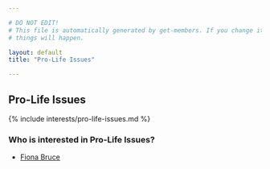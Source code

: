 ```yaml
---

# DO NOT EDIT!
# This file is automatically generated by get-members. If you change it, bad
# things will happen.

layout: default
title: "Pro-Life Issues"

---
```


## Pro-Life Issues

{% include interests/pro-life-issues.md %}

### Who is interested in Pro-Life Issues?


* [Fiona Bruce](/members/fiona-bruce.html)
